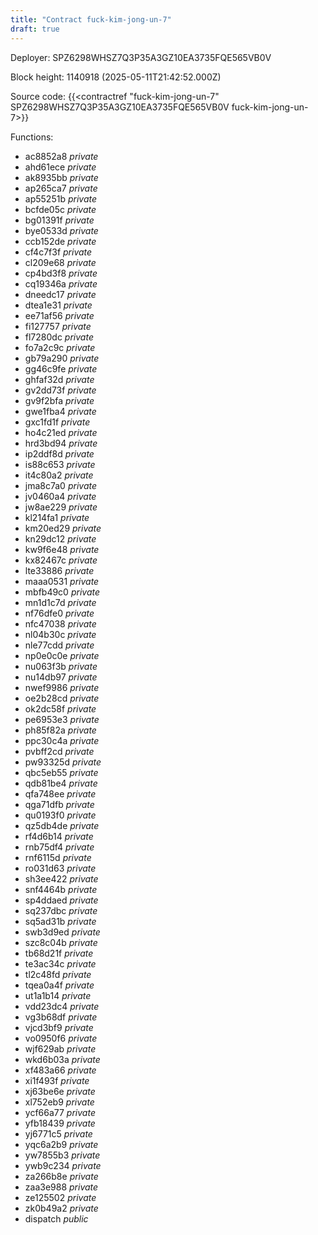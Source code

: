 ```yaml
---
title: "Contract fuck-kim-jong-un-7"
draft: true
---
```

Deployer: SPZ6298WHSZ7Q3P35A3GZ10EA3735FQE565VB0V


 



Block height: 1140918 (2025-05-11T21:42:52.000Z)

Source code: {{<contractref "fuck-kim-jong-un-7" SPZ6298WHSZ7Q3P35A3GZ10EA3735FQE565VB0V fuck-kim-jong-un-7>}}

Functions:

* ac8852a8 _private_
* ahd61ece _private_
* ak8935bb _private_
* ap265ca7 _private_
* ap55251b _private_
* bcfde05c _private_
* bg01391f _private_
* bye0533d _private_
* ccb152de _private_
* cf4c7f3f _private_
* cl209e68 _private_
* cp4bd3f8 _private_
* cq19346a _private_
* dneedc17 _private_
* dtea1e31 _private_
* ee71af56 _private_
* fi127757 _private_
* fl7280dc _private_
* fo7a2c9c _private_
* gb79a290 _private_
* gg46c9fe _private_
* ghfaf32d _private_
* gv2dd73f _private_
* gv9f2bfa _private_
* gwe1fba4 _private_
* gxc1fd1f _private_
* ho4c21ed _private_
* hrd3bd94 _private_
* ip2ddf8d _private_
* is88c653 _private_
* it4c80a2 _private_
* jma8c7a0 _private_
* jv0460a4 _private_
* jw8ae229 _private_
* kl214fa1 _private_
* km20ed29 _private_
* kn29dc12 _private_
* kw9f6e48 _private_
* kx82467c _private_
* lte33886 _private_
* maaa0531 _private_
* mbfb49c0 _private_
* mn1d1c7d _private_
* nf76dfe0 _private_
* nfc47038 _private_
* nl04b30c _private_
* nle77cdd _private_
* np0e0c0e _private_
* nu063f3b _private_
* nu14db97 _private_
* nwef9986 _private_
* oe2b28cd _private_
* ok2dc58f _private_
* pe6953e3 _private_
* ph85f82a _private_
* ppc30c4a _private_
* pvbff2cd _private_
* pw93325d _private_
* qbc5eb55 _private_
* qdb81be4 _private_
* qfa748ee _private_
* qga71dfb _private_
* qu0193f0 _private_
* qz5db4de _private_
* rf4d6b14 _private_
* rnb75df4 _private_
* rnf6115d _private_
* ro031d63 _private_
* sh3ee422 _private_
* snf4464b _private_
* sp4ddaed _private_
* sq237dbc _private_
* sq5ad31b _private_
* swb3d9ed _private_
* szc8c04b _private_
* tb68d21f _private_
* te3ac34c _private_
* tl2c48fd _private_
* tqea0a4f _private_
* ut1a1b14 _private_
* vdd23dc4 _private_
* vg3b68df _private_
* vjcd3bf9 _private_
* vo0950f6 _private_
* wjf629ab _private_
* wkd6b03a _private_
* xf483a66 _private_
* xi1f493f _private_
* xj63be6e _private_
* xl752eb9 _private_
* ycf66a77 _private_
* yfb18439 _private_
* yj6771c5 _private_
* yqc6a2b9 _private_
* yw7855b3 _private_
* ywb9c234 _private_
* za266b8e _private_
* zaa3e988 _private_
* ze125502 _private_
* zk0b49a2 _private_
* dispatch _public_
